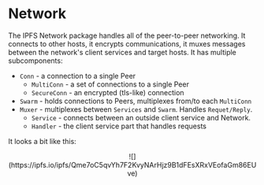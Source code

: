 # Network

The IPFS Network package handles all of the peer-to-peer networking. It connects to other hosts, it encrypts communications, it muxes messages between the network's client services and target hosts. It has multiple subcomponents:

- `Conn` - a connection to a single Peer
  - `MultiConn` - a set of connections to a single Peer
  - `SecureConn` - an encrypted (tls-like) connection
- `Swarm` - holds connections to Peers, multiplexes from/to each `MultiConn`
- `Muxer` - multiplexes between `Services` and `Swarm`. Handles `Requet/Reply`.
  - `Service` - connects between an outside client service and Network.
  - `Handler` - the client service part that handles requests

It looks a bit like this:

<center>
![](https://ipfs.io/ipfs/Qme7oC5qvYh7F2KvyNArHjz9B1dFEsXRxVEofaGm86EUve)
</center>
